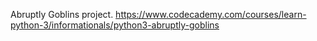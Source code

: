 Abruptly Goblins project.
https://www.codecademy.com/courses/learn-python-3/informationals/python3-abruptly-goblins